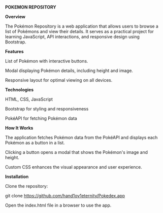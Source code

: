 **POKEMON REPOSITORY**

**Overview**

The Pokémon Repository is a web application that allows users to browse a list of Pokémons and view their details. It serves as a practical project for learning JavaScript, API interactions, and responsive design using Bootstrap.

**Features**

List of Pokémon with interactive buttons.

Modal displaying Pokémon details, including height and image.

Responsive layout for optimal viewing on all devices.


**Technologies**

HTML, CSS, JavaScript

Bootstrap for styling and responsiveness

PokéAPI for fetching Pokémon data

**How It Works**

The application fetches Pokémon data from the PokéAPI and displays each Pokémon as a button in a list.

Clicking a button opens a modal that shows the Pokémon's image and height.

Custom CSS enhances the visual appearance and user experience.

**Installation**

Clone the repository:

git clone https://github.com/hand1ov1eternity/Pokedex.app

Open the index.html file in a browser to use the app.
